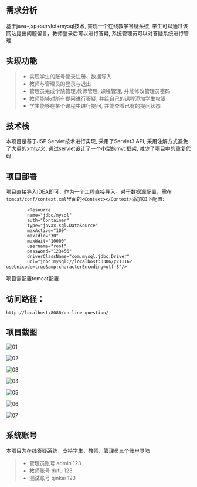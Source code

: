## 需求分析

基于java+jsp+servlet+mysql技术, 实现一个在线教学答疑系统, 学生可以通过该网站提出问题留言，教师登录后可以进行答疑, 系统管理员可以对答疑系统进行管理

## 实现功能

> * 实现学生的账号登录注册、数据导入
> * 教师与管理员的登录与退出
> * 管理员完成学院管理,教师管理, 课程管理, 并能修改管理员密码
> * 教师能够对所有提问进行答疑, 并给自己的课程添加学生权限
> * 学生能够在某个课程中进行提问, 并能查看已有的提问状态

##  技术栈

本项目是基于JSP Servlet技术进行实现, 采用了Servlet3 API, 采用注解方式避免了大量的xml定义, 通过servlet设计了一个小型的mvc框架, 减少了项目中的重复代码

## 项目部署

项目直接导入IDEA即可，作为一个工程直接导入。对于数据源配置，需在`tomcat/conf/context.xml`里面的`<Context></Context>`添加如下配置:

```      <Resource 
        <Resource 
        name="jdbc/mysql"
        auth="Container" 
        type="javax.sql.DataSource"
        maxActive="100" 
        maxIdle="30" 
        maxWait="10000"
        username="root" 
        password="123456"
        driverClassName="com.mysql.jdbc.Driver"
        url="jdbc:mysql://localhost:3306/p21116?useUnicode=true&amp;characterEncoding=utf-8"/>	   
```

项目需配置tomcat配置

## 访问路径：
`http://localhost:8080/on-line-question/`

## 项目截图

![01](C:\Users\15120\Downloads\21116-JavaWeb在线答疑系统-2\javaweb在线答疑系统.201909260824\项目截图\01.jpg)

![02](C:\Users\15120\Downloads\21116-JavaWeb在线答疑系统-2\javaweb在线答疑系统.201909260824\项目截图\02.jpg)

![03](C:\Users\15120\Downloads\21116-JavaWeb在线答疑系统-2\javaweb在线答疑系统.201909260824\项目截图\03.jpg)

![04](C:\Users\15120\Downloads\21116-JavaWeb在线答疑系统-2\javaweb在线答疑系统.201909260824\项目截图\04.jpg)

![05](C:\Users\15120\Downloads\21116-JavaWeb在线答疑系统-2\javaweb在线答疑系统.201909260824\项目截图\05.jpg)

![06](C:\Users\15120\Downloads\21116-JavaWeb在线答疑系统-2\javaweb在线答疑系统.201909260824\项目截图\06.jpg)

![07](C:\Users\15120\Downloads\21116-JavaWeb在线答疑系统-2\javaweb在线答疑系统.201909260824\项目截图\07.jpg)





## 系统账号

本项目为在线答疑系统，支持学生、教师、管理员三个账户登陆

> * 管理员账号 admin 123
> * 教师账号 dufu 123
> * 测试账号 qinkai 123

